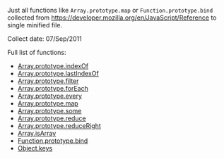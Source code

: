 Just all functions like `Array.prototype.map` or `Function.prototype.bind` collected from https://developer.mozilla.org/en/JavaScript/Reference to single minified file.

Collect date: 07/Sep/2011

Full list of functions:
- [Array.prototype.indexOf](https://developer.mozilla.org/en/JavaScript/Reference/Global_Objects/Array/indexOf)
- [Array.prototype.lastIndexOf](https://developer.mozilla.org/en/JavaScript/Reference/Global_Objects/Array/lastIndexOf)
- [Array.prototype.filter](https://developer.mozilla.org/en/JavaScript/Reference/Global_Objects/Array/filter)
- [Array.prototype.forEach](https://developer.mozilla.org/en/JavaScript/Reference/Global_Objects/Array/forEach)
- [Array.prototype.every](https://developer.mozilla.org/en/JavaScript/Reference/Global_Objects/Array/every)
- [Array.prototype.map](https://developer.mozilla.org/en/JavaScript/Reference/Global_Objects/Array/map)
- [Array.prototype.some](https://developer.mozilla.org/en/JavaScript/Reference/Global_Objects/Array/some)
- [Array.prototype.reduce](https://developer.mozilla.org/en/JavaScript/Reference/Global_Objects/Array/Reduce)
- [Array.prototype.reduceRight](https://developer.mozilla.org/en/JavaScript/Reference/Global_Objects/Array/ReduceRight)
- [Array.isArray](https://developer.mozilla.org/en/JavaScript/Reference/Global_Objects/Array/isArray)
- [Function.prototype.bind](https://developer.mozilla.org/en/JavaScript/Reference/Global_Objects/Function/bind)
- [Object.keys](https://developer.mozilla.org/en/JavaScript/Reference/Global_Objects/Object/keys)

